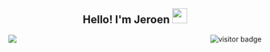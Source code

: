 ## <div align="center"> Hello! I'm Jeroen <img src="https://raw.githubusercontent.com/MartinHeinz/MartinHeinz/master/wave.gif" width="30px">  </div> 
<p>
<a href="https://www.linkedin.com/in/jeroenvanseeters/">
    <img margin-left="auto" margin-right="auto" display="block" src="https://img.shields.io/badge/-LinkedIn-black.svg?style=flat&logo=linkedin&logoColor=white&colorB=0A66C2">
</a>
<img align="right" src="https://visitor-badge.glitch.me/badge?page_id=Jeroenemo" alt="visitor badge"/>
</p>